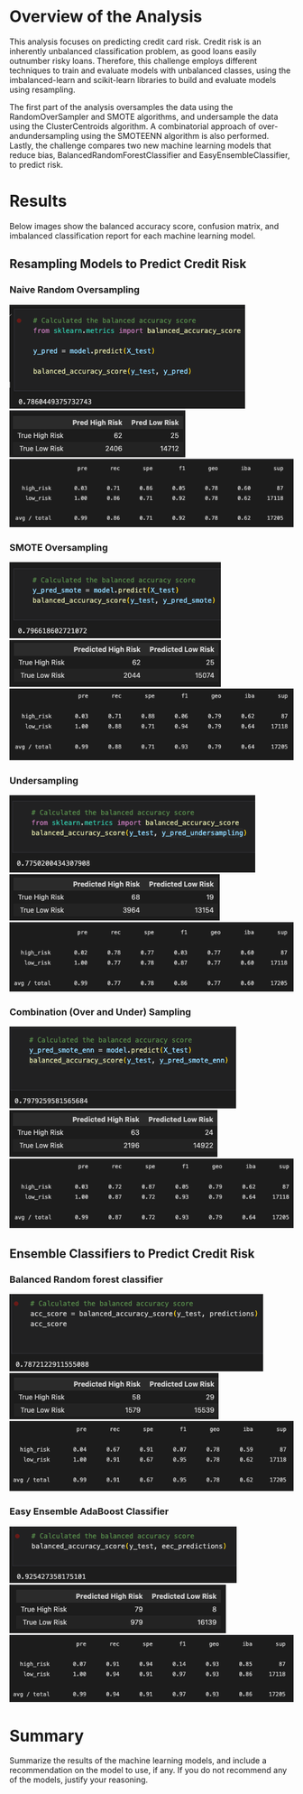 # Overview of the Analysis

This analysis focuses on predicting credit card risk. Credit risk is an inherently unbalanced classification problem, as good loans easily outnumber risky loans. Therefore, this challenge employs different techniques to train and evaluate models with unbalanced classes, using the imbalanced-learn and scikit-learn libraries to build and evaluate models using resampling.

The first part of the analysis oversamples the data using the RandomOverSampler and SMOTE algorithms, and undersample the data using the ClusterCentroids algorithm. A combinatorial approach of over-andundersampling using the SMOTEENN algorithm is also performed. Lastly, the challenge compares two new machine learning models that reduce bias, BalancedRandomForestClassifier and EasyEnsembleClassifier, to predict risk.

# Results

Below images show the balanced accuracy score, confusion matrix, and imbalanced classification report for each machine learning model.

## Resampling Models to Predict Credit Risk

### Naive Random Oversampling

<img src="Images/NaiveRandomSamplig_AccScore.png">
<img src="Images/NaiveRandomSampling_cm.png">
<img src="Images/NaiveRandomSampling_cr.png">

### SMOTE Oversampling

<img src="Images/SMOTE_acc.png">
<img src="Images/SMOTE_cm.png">
<img src="Images/SMOTE_cr.png">

### Undersampling

<img src="Images/undersampling_Acc.png">
<img src="Images/undersampling_cm.png">
<img src="Images/undersampling_cr.png">

### Combination (Over and Under) Sampling

<img src="Images/Comb_Acc.png">
<img src="Images/Comb_cm.png">
<img src="Images/Comb_cr.png">

## Ensemble Classifiers to Predict Credit Risk

### Balanced Random forest classifier

<img src="Images/brfc_Acc.png">
<img src="Images/brfc_cm.png">
<img src="Images/brfc_cr.png">

### Easy Ensemble AdaBoost Classifier

<img src="Images/eec_Acc.png">
<img src="Images/eec_cm.png">
<img src="Images/eec_cr.png">

# Summary

Summarize the results of the machine learning models, and include a recommendation on the model to use, if any. If you do not recommend any of the models, justify your reasoning.
